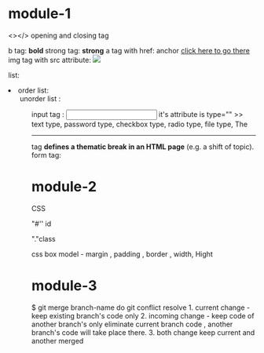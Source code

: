 

# module-1

<></> opening and closing tag

b tag: <b > bold </b> 
strong tag: <strong>strong</strong>
a tag with href:  anchor  <a href="link.com">click here to go there</a>
img tag with src attribute: <img src="image.png">

list: <li>
order list: <ol>
unorder list : <ul>
input tag : <input> it's attribute is  type="" >> text type, password type, checkbox type, radio type, file type, 
The <hr> tag **defines a thematic break in an HTML page** (e.g. a shift of topic).
form tag: <form></form>




# module-2

CSS

"#'' id

"."class 
 
<style>Write css in this tag</style>

css box model - margin , padding , border , width, Hight 


# module-3

$ git merge branch-name
do git conflict resolve
	1. current change - 
			keep existing branch's code only
	2. incoming change - 
			keep code of another branch's only eliminate current branch code , another branch's code will take place there.
	3. both change 
			keep current and another merged 

